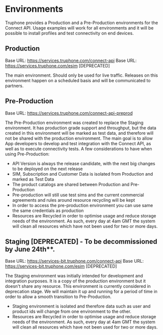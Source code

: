 # Environments

Truphone provides a Production and a Pre-Production environments for the Connect API. Usage examples will work for all environments and it will be possible to install profiles and test connectivity on end devices.

## Production

Base URL: https://services.truphone.com/connect-api
Base URL: https://services.truphone.com/esim [DEPRECATED]

The main environment. Should only be used for live traffic. Releases on this environment happen on a scheduled basis and will be communicated to partners.

## Pre-Production

Base URL: https://services.truphone.com/connect-api-preprod

The Pre-Production environment was created to replace the Staging environment. It has production grade support and throughput, but the data created in this environment will be marked as test data, and therefore will not be shared with the production environment. The main goal is to allow App developers to develop and test integration with the Connect API, as well as to execute connectivity tests. A few considerations to have when using Pre-Production:
- API Version is always the release candidate, with the next big changes to be deployed on the next release
- SIM, Subscription and Customer Data is isolated from Production and marked as Test Data
- The product catalogs are shared between Production and Pre-Production
- Pre-production will still use test sims and the current commercial agreements and rules around resource recycling will be kept
- In order to access the pre-production environment you can use same the same credentials as production
- Resources are Recycled in order to optimise usage and reduce storage needs of the environment. As such, every day at 4am GMT the system will clean all resources which have not been used for two or more days.


## Staging [DEPRECATED] - To be decommissioned by June 24th**. 

Base URL: https://services-bit.truphone.com/connect-api
Base URL: https://services-bit.truphone.com/esim [DEPRECATED]

The Staging environment was initially intended for development and integration purposes. It is a copy of the production environment but it doesn't share any resource. This environment is currently considered in deprecation stage. We will maintain it up and running for a period of time in order to allow a smooth transition to Pre-Production.

 - Staging environment is isolated and therefore data such as user and product ids will change from one environment to the other.
 - Resources are Recycled in order to optimise usage and reduce storage needs of the environment. As such, every day at 4am GMT the system will clean all resources which have not been used for two or more days.

		

	


 

